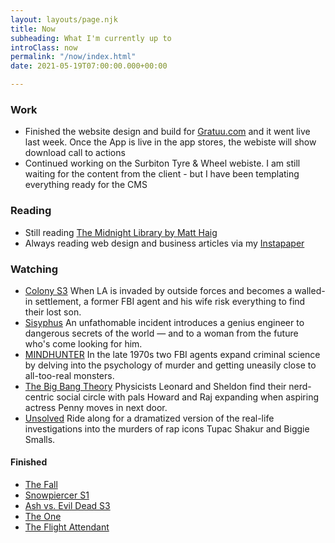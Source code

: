 ```yaml
---
layout: layouts/page.njk
title: Now
subheading: What I'm currently up to
introClass: now
permalink: "/now/index.html"
date: 2021-05-19T07:00:00.000+00:00

---
```

### Work

* Finished the website design and build for [Gratuu.com](http://www.gratuu.com "Gratuu.com") and it went live last week. Once the App is live in the app stores, the webiste will show download call to actions
* Continued working on the Surbiton Tyre & Wheel webiste. I am still waiting for the content from the client - but I have been templating everything ready for the CMS

### Reading

* Still reading [The Midnight Library by Matt Haig](https://beta.readng.co/book/the-midnight-library-by-matt-haig-QXPMG "The Midnight Library by Matt Haig")
* Always reading web design and business articles via my [Instapaper](https://www.instapaper.com/p/juanfernandes "Juan Fernandes on Instapaper")

### Watching

* [Colony S3](https://www.netflix.com/gb/title/80077417)
  When LA is invaded by outside forces and becomes a walled-in settlement, a former FBI agent and his wife risk everything to find their lost son.
* [Sisyphus](https://www.netflix.com/gb/title/81397558)
  An unfathomable incident introduces a genius engineer to dangerous secrets of the world — and to a woman from the future who's come looking for him.
* [MINDHUNTER](https://www.netflix.com/gb/Title/80114855)
  In the late 1970s two FBI agents expand criminal science by delving into the psychology of murder and getting uneasily close to all-too-real monsters.
* [The Big Bang Theory](https://www.netflix.com/gb/title/70143830)
  Physicists Leonard and Sheldon find their nerd-centric social circle with pals Howard and Raj expanding when aspiring actress Penny moves in next door.
* [Unsolved](https://www.netflix.com/gb/title/80177416)
  Ride along for a dramatized version of the real-life investigations into the murders of rap icons Tupac Shakur and Biggie Smalls.

#### Finished

* [The Fall](https://www.netflix.com/gb/title/70272726)
* [Snowpiercer S1](https://www.netflix.com/gb/Title/80177458)
* [Ash vs. Evil Dead S3](https://www.netflix.com/gb/title/80049277)
* [The One](https://www.netflix.com/gb/title/80199029 "The One on Netflix")
* [The Flight Attendant](https://www.imdb.com/title/tt7569576/ "The Flight Attendant on IMDB")
